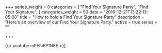 +++
series_weight = 0
categories = [
  "Find Your Signature Party",
  "Find Your Signature",
]
categories_weight = 50
date = "2016-12-21T13:22:13-05:00"
title = "How to hold a Find Your Signature Party"
description = "Here's an overview of our Find Your Signature Party."
active = true
series = ""

+++

{{< youtube mPE5i8P1N8E >}}

